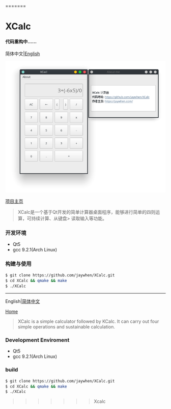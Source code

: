=======
# XCalc

#### 代码重构中......

<a name="Ch"/>

简体中文|[English](#En)

![sreenshot](img/v1_0.png)

[项目主页](https://jaywhen.com/post/xcacl/)

> XCalc是一个基于Qt开发的简单计算器桌面程序，能够进行简单的四则运算，可持续计算、从键盘>  读取输入等功能。
### 开发环境

* Qt5
* gcc 9.2.1(Arch Linux)

### 构建与使用

```bash
$ git clone https://github.com/jaywhen/XCalc.git
$ cd XCalc && qmake && make
$ ./XCalc
```

<a name="En"/>

--------
English|[简体中文](#Ch)

[Home](https://jaywhen.com/post/xcacl/)

> XCalc is a simple calculator followed by KCalc.
> It can carry out four simple operations and sustainable calculation.

### Development Enviroment

* Qt5
* gcc 9.2.1(Arch Linux)

### build
```bash
$ git clone https://github.com/jaywhen/XCalc.git
$ cd XCalc && qmake && make
$ ./XCalc
```
>>>>>>> Xcalc 